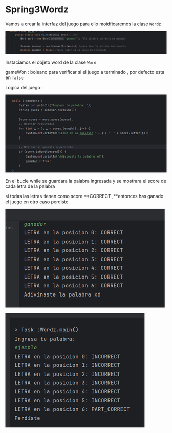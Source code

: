 # Spring3Wordz

Vamos a crear la interfaz del juego para ello moidficaremos la clase `Wordz`

![Untitled](images/Untitled.png)

Instaciamos el objeto word de la clase `Word`

gameWon : boleano para verificar si el juego a terminado , por defecto esta en `false`

Logica del juego :

![Untitled](images/Untitled%201.png)

En el bucle while se guardara la palabra ingresada y se mostrara el score de cada letra de la palabra

si todas las letras tienen como score **CORRECT ,**entonces has ganado el juego en otro caso perdiste.

![Untitled](images/Untitled%202.png)

![Untitled](images/Untitled%203.png)